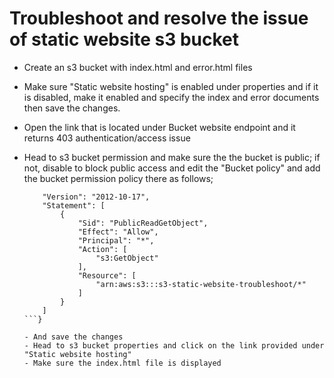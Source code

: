 # Troubleshoot and resolve the issue of static website s3 bucket
  - Create an s3 bucket with index.html and error.html files 
  - Make sure "Static website hosting" is enabled under properties and if it is disabled, make it enabled and specify the index and error documents then save the changes.
  - Open the link that is located under Bucket website endpoint and it returns 403 authentication/access issue
  - Head to s3 bucket permission and make sure the the bucket is public; if not, disable to block public access  and edit the "Bucket policy" and add the bucket permission policy there as follows;
   
    ```{
        "Version": "2012-10-17",
        "Statement": [
            {
                "Sid": "PublicReadGetObject",
                "Effect": "Allow",
                "Principal": "*",
                "Action": [
                    "s3:GetObject"
                ],
                "Resource": [
                    "arn:aws:s3:::s3-static-website-troubleshoot/*"
                ]
            }
        ]
    ```}

    - And save the changes
    - Head to s3 bucket properties and click on the link provided under "Static website hosting"
    - Make sure the index.html file is displayed